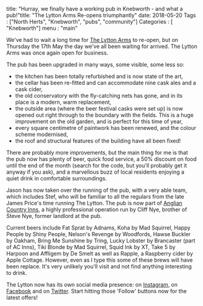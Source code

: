 title: "Hurray, we finally have a working pub in Knebworth - and what a pub!"title: "The Lytton Arms Re-opens triumphantly"
date: 2018-05-20
Tags : ["North Herts", "Knebworth", "pubs", "community"]
Categories : [ "Knebworth"]
menu : "main"

We've had to wait a long time for [The Lytton Arms](http://www.thelyttonarms.co.uk/) to re-open, but on Thursday the 17th May the day we've all been waiting for arrived. The Lytton Arms was once again open for business.

The pub has been upgraded in many ways, some visible, some less so:

- the kitchen has been totally refurbished and is now state of the art,
- the cellar has been re-fitted and can accommodate nine cask ales and a cask cider,
- the old conservatory with the fly-catching nets has gone, and in its place is a modern, warm replacement,
- the outside area (where the beer festival casks were set up) is now opened out right through to the boundary with the fields. This is a huge improvement on the old garden, and is perfect for this time of year,
- every square centimetre of paintwork has been renewed, and the colour scheme modernised,
- the roof and structural features of the building have all been fixed!

There are probably more improvements, but the main thing for me is that the pub now has plenty of beer, quick food service, a 50% discount on food until the end of the month (search for the code, but you'll probably get it anyway if you ask), and a marvellous buzz of local residents enjoying a quiet drink in comfortable surroundings.

Jason has now taken over the running of the pub, with a very able team, which includes Stef, who will be familiar to all the regulars from the late James Price's time running The Lytton. The pub is now part of [Anglian Country Inns](http://www.acinns.co.uk/), a highly professional operation run by Cliff Nye, brother of Steve Nye, former landlord at the pub.

Current beers include Fat Sprat by Adnams,  Koha by Mad Squirrel, Happy People by Shiny People, Nelson's Revenge by Woodfords, Hawse Buckler by Oakham, Bring Me Sunshine by Tring, Lucky Lobster by Brancaster (part of AC Inns), Tiki Blonde by Mad Squirrel, Squid Ink by XT, Take 5 by Harpoon and Affligem by De Smelt as well as Rapple, a Raspberry cider by Apple Cottage. However, even as I type this some of these brews will have been replace. It's very unlikely you'll visit and not find anything interesting to drink.

The Lytton now has its own social media presence: on [Instagram](https://www.instagram.com/TheLyttonArms/), on [Facebook](https://www.facebook.com/lyttonarms/) and on [Twitter](https://twitter.com/TheLyttonArms). Start hitting those 'Follow' buttons now for the latest offers!
